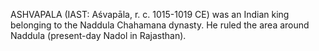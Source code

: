 ASHVAPALA (IAST: Aśvapāla, r. c. 1015-1019 CE) was an Indian king belonging to the Naddula Chahamana dynasty. He ruled the area around Naddula (present-day Nadol in Rajasthan).
